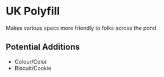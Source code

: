 # UK Polyfill

Makes various specs more friendly to folks across the pond.

## Potential Additions

- Colour/Color
- Biscuit/Cookie